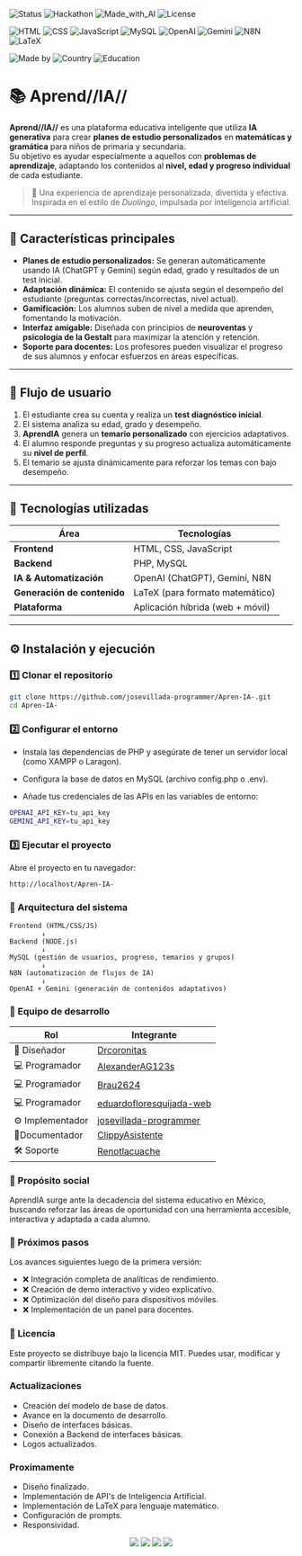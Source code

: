 <!-- Badges -->

<!-- Badges principales -->
![Status](https://img.shields.io/badge/Status-40%25-yellow)
![Hackathon](https://img.shields.io/badge/Hackathon-Hack4Edu%202025-blueviolet)
![Made_with_AI](https://img.shields.io/badge/Made%20with-🤖%20IA-blue)
![License](https://img.shields.io/badge/Licencia-MIT-green)

<!-- Tecnologías -->
![HTML](https://img.shields.io/badge/HTML5-E34F26?logo=html5&logoColor=white)
![CSS](https://img.shields.io/badge/CSS3-1572B6?logo=css3&logoColor=white)
![JavaScript](https://img.shields.io/badge/JavaScript-F7DF1E?logo=javascript&logoColor=black)
![MySQL](https://img.shields.io/badge/MySQL-4479A1?logo=mysql&logoColor=white)
![OpenAI](https://img.shields.io/badge/OpenAI-412991?logo=openai&logoColor=white)
![Gemini](https://img.shields.io/badge/Gemini-4285F4?logo=google&logoColor=white)
![N8N](https://img.shields.io/badge/n8n-FF6B00?logo=n8n&logoColor=white)
![LaTeX](https://img.shields.io/badge/LaTeX-008080?logo=latex&logoColor=white)

<!-- Otras etiquetas -->
![Made by](https://img.shields.io/badge/Made%20by-Equipo%20AprendIA-ff69b4)
![Country](https://img.shields.io/badge/Hecho%20en-México-green)
![Education](https://img.shields.io/badge/Categoría-Educación-orange)


# 📚 Aprend//IA//

**Aprend//IA//** es una plataforma educativa inteligente que utiliza **IA generativa** para crear **planes de estudio personalizados** en **matemáticas y gramática** para niños de primaria y secundaria.  
Su objetivo es ayudar especialmente a aquellos con **problemas de aprendizaje**, adaptando los contenidos al **nivel, edad y progreso individual** de cada estudiante.  

> 🧠 Una experiencia de aprendizaje personalizada, divertida y efectiva.  
> Inspirada en el estilo de *Duolingo*, impulsada por inteligencia artificial.

---

## 🌟 Características principales

- **Planes de estudio personalizados:** Se generan automáticamente usando IA (ChatGPT y Gemini) según edad, grado y resultados de un test inicial.  
- **Adaptación dinámica:** El contenido se ajusta según el desempeño del estudiante (preguntas correctas/incorrectas, nivel actual).  
- **Gamificación:** Los alumnos suben de nivel a medida que aprenden, fomentando la motivación.  
- **Interfaz amigable:** Diseñada con principios de **neuroventas** y **psicología de la Gestalt** para maximizar la atención y retención.  
- **Soporte para docentes:** Los profesores pueden visualizar el progreso de sus alumnos y enfocar esfuerzos en áreas específicas.  

---

## 🧩 Flujo de usuario

1. El estudiante crea su cuenta y realiza un **test diagnóstico inicial**.  
2. El sistema analiza su edad, grado y desempeño.  
3. **AprendIA** genera un **temario personalizado** con ejercicios adaptativos.  
4. El alumno responde preguntas y su progreso actualiza automáticamente su **nivel de perfil**.  
5. El temario se ajusta dinámicamente para reforzar los temas con bajo desempeño.

---

## 🧰 Tecnologías utilizadas

| Área | Tecnologías |
|------|--------------|
| **Frontend** | HTML, CSS, JavaScript |
| **Backend** | PHP, MySQL |
| **IA & Automatización** | OpenAI (ChatGPT), Gemini, N8N |
| **Generación de contenido** | LaTeX (para formato matemático) |
| **Plataforma** | Aplicación híbrida (web + móvil) |

---

## ⚙️ Instalación y ejecución

### 1️⃣ Clonar el repositorio
```bash
git clone https://github.com/josevillada-programmer/Apren-IA-.git
cd Apren-IA-
```

### 2️⃣ Configurar el entorno

* Instala las dependencias de PHP y asegúrate de tener un servidor local (como XAMPP o Laragon).

* Configura la base de datos en MySQL (archivo config.php o .env).

* Añade tus credenciales de las APIs en las variables de entorno:

```bash
OPENAI_API_KEY=tu_api_key
GEMINI_API_KEY=tu_api_key
```

### 3️⃣ Ejecutar el proyecto

Abre el proyecto en tu navegador:

```bash
http://localhost/Apren-IA-
```

### 🧠 Arquitectura del sistema

```ASCII
Frontend (HTML/CSS/JS)
        ↓
Backend (NODE.js)
        ↓
MySQL (gestión de usuarios, progreso, temarios y grupos)
        ↓
N8N (automatización de flujos de IA)
        ↓
OpenAI + Gemini (generación de contenidos adaptativos)
```

### 👥 Equipo de desarrollo

| Rol | Integrante |
|------|--------------|
| 🎨 Diseñador | [Drcoronitas](https://github.com/DrCoronitas) |
| 💻 Programador | [AlexanderAG123s](https://github.com/AlexanderAG123s) |
| 💻 Programador | [Brau2624](https://github.com/Brau2624) |
| 💻 Programador | [eduardofloresquijada-web](https://github.com/eduardofloresquijada-web) |
| ⚙️ Implementador | [josevillada-programmer](https://github.com/josevillada-programmer) |
| 📎Documentador | [ClippyAsistente](https://github.com/ClippyAsistente) |
| 🛠️ Soporte | [Renotlacuache](https://github.com/Renotlacuache) |

### 🎯 Propósito social

AprendIA surge ante la decadencia del sistema educativo en México, buscando reforzar las áreas de oportunidad con una herramienta accesible, interactiva y adaptada a cada alumno.

### 🚀 Próximos pasos

Los avances siguientes luego de la primera versión:

* ❌ Integración completa de analíticas de rendimiento.
* ❌ Creación de demo interactivo y video explicativo.
* ❌ Optimización del diseño para dispositivos móviles.
* ❌ Implementación de un panel para docentes.

### 📜 Licencia

Este proyecto se distribuye bajo la licencia MIT.
Puedes usar, modificar y compartir libremente citando la fuente.

### Actualizaciones

* Creación del modelo de base de datos.
* Avance en la documento de desarrollo.
* Diseño de interfaces básicas.
* Conexión a Backend de interfaces básicas.
* Logos actualizados.

### Proximamente

* Diseño finalizado.
* Implementación de API's de Inteligencia Artificial.
* Implementación de LaTeX para lenguaje matemático.
* Configuración de prompts.
* Responsividad.

<p align="center">
  <img src="https://img.shields.io/badge/Made%20with-❤️-red"/>
  <img src="https://img.shields.io/badge/Hackathon-Hack4Edu%202025-blueviolet"/>
  <img src="https://img.shields.io/badge/Educación%20para-todos-yellow"/>
  <img src="https://img.shields.io/badge/Hecho%20en-México-green"/>
</p>

